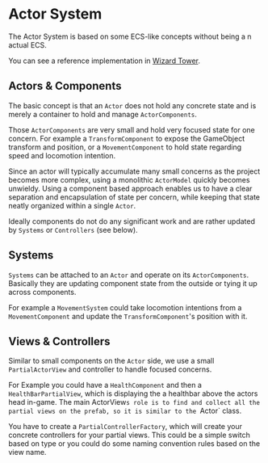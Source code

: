 # **Actor System**
The Actor System is based on some ECS-like concepts without being a n actual ECS.

You can see a reference implementation in [Wizard Tower](https://github.com/SMaleck/wizard-tower/tree/master/Assets/Source/Features/Actors).

## Actors & Components
The basic concept is that an `Actor` does not hold any concrete state and is merely a container to hold and manage `ActorComponents`.

Those `ActorComponents` are very small and hold very focused state for one concern. 
For example a `TransformComponent` to expose the GameObject transform and position, 
or a `MovementComponent` to hold state regarding speed and locomotion intention.

Since an actor will typically accumulate many small concerns as the project becomes more complex, 
using a monolithic `ActorModel` quickly becomes unwieldy. 
Using a component based approach enables us to have a clear separation and encapsulation of state per concern, 
while keeping that state neatly organized within a single `Actor`.

Ideally components do not do any significant work and are rather updated by `Systems` or `Controllers` (see below).

## Systems
`Systems` can be attached to an `Actor` and operate on its `ActorComponents`. 
Basically they are updating component state from the outside or tying it up across components. 

For example a `MovementSystem` could take locomotion intentions from a `MovementComponent` and update the `TransformComponent`'s position with it.

## Views & Controllers
Similar to small components on the `Actor` side, we use a small `PartialActorView` and controller to handle focused concerns. 

For Example you could have a `HealthComponent` and then a `HealthBarPartialView`, 
which is displaying the a healthbar above the actors head in-game. 
The main ActorView`s role is to find and collect all the partial views on the prefab, so it is similar to the `Actor` class.

You have to create a `PartialControllerFactory`, which will create your concrete controllers for your partial views. 
This could be a simple switch based on type or you could do some naming convention rules based on the view name.